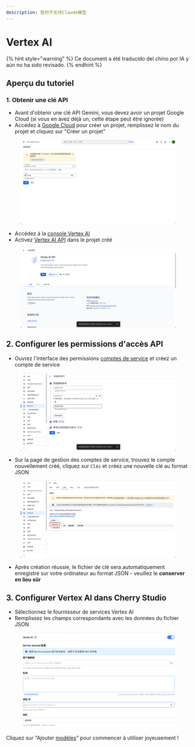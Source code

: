 ```yaml
---
description: 暂时不支持Claude模型
---
```

# Vertex AI


{% hint style="warning" %}
Ce document a été traducido del chino por IA y aún no ha sido revisado.
{% endhint %}




## Aperçu du tutoriel

### 1. Obtenir une clé API

* Avant d'obtenir une clé API Gemini, vous devez avoir un projet Google Cloud (si vous en avez déjà un, cette étape peut être ignorée)
* Accédez à [Google Cloud](https://console.cloud.google.com/projectcreate) pour créer un projet, remplissez le nom du projet et cliquez sur "Créer un projet"

<figure><img src="../../.gitbook/assets/image (1) (1) (1) (1).png" alt=""><figcaption></figcaption></figure>

* Accédez à la [console Vertex AI](https://console.cloud.google.com/vertex-ai)
* Activez [Vertex AI API](https://console.cloud.google.com/apis/library/aiplatform.googleapis.com?inv=1\&invt=Ab0iBA) dans le projet créé

<figure><img src="../../.gitbook/assets/image (78).png" alt=""><figcaption></figcaption></figure>

## 2. Configurer les permissions d'accès API

* Ouvrez l'interface des permissions [comptes de service](https://console.cloud.google.com/iam-admin/serviceaccounts) et créez un compte de service

<figure><img src="../../.gitbook/assets/image (79).png" alt=""><figcaption></figcaption></figure>

* Sur la page de gestion des comptes de service, trouvez le compte nouvellement créé, cliquez sur `Clés` et créez une nouvelle clé au format JSON

<figure><img src="../../.gitbook/assets/image (80).png" alt=""><figcaption></figcaption></figure>

* Après création réussie, le fichier de clé sera automatiquement enregistré sur votre ordinateur au format JSON - veuillez le **conserver en lieu sûr**

## 3. Configurer Vertex AI dans Cherry Studio

* Sélectionnez le fournisseur de services Vertex AI
* Remplissez les champs correspondants avec les données du fichier JSON

<figure><img src="../../.gitbook/assets/image (81).png" alt=""><figcaption></figcaption></figure>

Cliquez sur "Ajouter [modèles](https://console.cloud.google.com/vertex-ai/model-garden)" pour commencer à utiliser joyeusement !